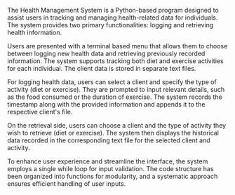 The Health Management System is a Python-based program designed to assist users in tracking and managing health-related data for individuals. 
The system provides two primary functionalities: logging and retrieving health information.

Users are presented with a terminal based menu that allows them to choose between logging new health data and retrieving previously recorded information. 
The system supports tracking both diet and exercise activities for each individual. The client data is stored in separate text files.

For logging health data, users can select a client and specify the type of activity (diet or exercise). They are prompted to input relevant details, such as the food consumed or the duration of exercise. The system records the timestamp along with the provided information and appends it to the respective client's file.

On the retrieval side, users can choose a client and the type of activity they wish to retrieve (diet or exercise). The system then displays the historical data recorded in the corresponding text file for the selected client and activity.

To enhance user experience and streamline the interface, the system employs a single while loop for input validation. The code structure has been organized into functions for modularity, and a systematic approach ensures efficient handling of user inputs.
